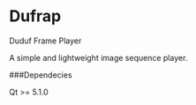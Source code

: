 Dufrap
======

Duduf Frame Player

A simple and lightweight image sequence player.

###Dependecies

Qt >= 5.1.0
